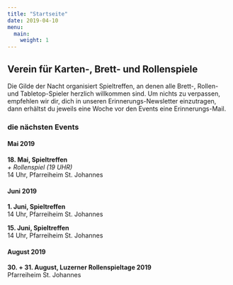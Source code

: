 ```yaml
---
title: "Startseite"
date: 2019-04-10
menu:
  main:
    weight: 1
---
```


## Verein für Karten-, Brett- und Rollenspiele

Die Gilde der Nacht organisiert Spieltreffen, an denen alle Brett-, Rollen- und Tabletop-Spieler herzlich willkommen sind. Um nichts zu verpassen, empfehlen wir dir, dich in unseren Erinnerungs-Newsletter einzutragen, dann erhältst du jeweils eine Woche vor den Events eine Erinnerungs-Mail.

### die nächsten Events

#### Mai 2019

**18. Mai, Spieltreffen**<br />
_+ Rollenspiel (19 UHR)_<br />
14 Uhr, Pfarreiheim St. Johannes


#### Juni 2019

**1. Juni, Spieltreffen**<br />
14 Uhr, Pfarreiheim St. Johannes

**15. Juni, Spieltreffen**<br />
14 Uhr, Pfarreiheim St. Johannes

#### August 2019

**30. + 31. August, Luzerner Rollenspieltage 2019**<br />
Pfarreiheim St. Johannes